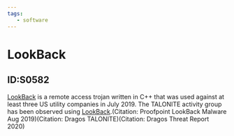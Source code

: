 ```yaml
---
tags:
   - software
---
```

# LookBack
## ID:S0582
[LookBack](software/S0582) is a remote access trojan written in C++ that was used against at least three US utility companies in July 2019. The TALONITE activity group has been observed using [LookBack](software/S0582).(Citation: Proofpoint LookBack Malware Aug 2019)(Citation: Dragos TALONITE)(Citation: Dragos Threat Report 2020)
